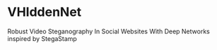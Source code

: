 # VHIddenNet
Robust Video Steganography In Social Websites With Deep Networks inspired by StegaStamp
